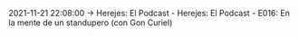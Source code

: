 2021-11-21 22:08:00 -> Herejes: El Podcast - Herejes: El Podcast - E016: En la mente de un standupero (con Gon Curiel)
